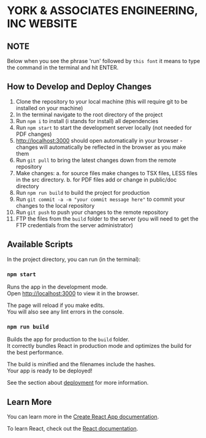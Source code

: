 # YORK & ASSOCIATES ENGINEERING, INC WEBSITE

## NOTE
Below when you see the phrase 'run' followed by `this font` it means to type the command in the terminal and hit ENTER.

## How to Develop and Deploy Changes
1. Clone the repository to your local machine (this will require git to be installed on your machine)
2. In the terminal navigate to the root directory of the project
3. Run `npm i` to install (i stands for install) all dependencies
4. Run `npm start` to start the development server locally (not needed for PDF changes)
5. [http://localhost:3000](http://localhost:3000) should open automatically in your browser - changes will automatically be reflected in the browser as you make them
6. Run `git pull` to bring the latest changes down from the remote repository
7. Make changes:
    a. for source files make changes to TSX files, LESS files in the src directory. 
    b. for PDF files add or change in public/doc directory
8. Run `npm run build` to build the project for production
9. Run `git commit -a -m "your commit message here"` to commit your changes to the local repository
10. Run `git push` to push your changes to the remote repository
11. FTP the files from the `build` folder to the server (you will need to get the FTP credentials from the server administrator)

## Available Scripts

In the project directory, you can run (in the terminal):

### `npm start`

Runs the app in the development mode.\
Open [http://localhost:3000](http://localhost:3000) to view it in the browser.

The page will reload if you make edits.\
You will also see any lint errors in the console.

### `npm run build`

Builds the app for production to the `build` folder.\
It correctly bundles React in production mode and optimizes the build for the best performance.

The build is minified and the filenames include the hashes.\
Your app is ready to be deployed!

See the section about [deployment](https://facebook.github.io/create-react-app/docs/deployment) for more information.

## Learn More

You can learn more in the [Create React App documentation](https://facebook.github.io/create-react-app/docs/getting-started).

To learn React, check out the [React documentation](https://reactjs.org/).
